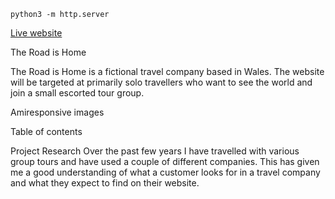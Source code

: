 `python3 -m http.server`

<a href="#">Live website</a>

The Road is Home

The Road is Home is a fictional travel company based in Wales. The website will be targeted at primarily solo travellers who want to see the world
and join a small escorted tour group.

Amiresponsive images

Table of contents

Project Research
Over the past few years I have travelled with various group tours and have used a couple of different companies. This has given me a good understanding
of what a customer looks for in a travel company and what they expect to find on their website.



